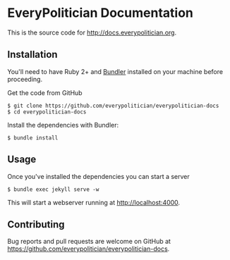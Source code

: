# EveryPolitician Documentation

This is the source code for http://docs.everypolitician.org.

## Installation

You'll need to have Ruby 2+ and [Bundler](http://bundler.io) installed on your machine before proceeding.

Get the code from GitHub

    $ git clone https://github.com/everypolitician/everypolitician-docs
    $ cd everypolitician-docs

Install the dependencies with Bundler:

    $ bundle install

## Usage

Once you've installed the dependencies you can start a server

    $ bundle exec jekyll serve -w

This will start a webserver running at <http://localhost:4000>.

## Contributing

Bug reports and pull requests are welcome on GitHub at https://github.com/everypolitician/everypolitician-docs.
